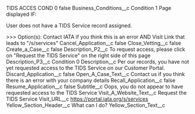 <?xml version="1.0" encoding="UTF-8"?>
<CustomMetadata xmlns="http://soap.sforce.com/2006/04/metadata" xmlns:xsi="http://www.w3.org/2001/XMLSchema-instance" xmlns:xsd="http://www.w3.org/2001/XMLSchema">
    <label>TIDS ACCES COND 0</label>
    <protected>false</protected>
    <values>
        <field>Business_Conditions__c</field>
        <value xsi:type="xsd:string">Condition 1 Page displayed IF:

User does not have a TIDS Service record assigned.

&gt;&gt;&gt; Option(s): Contact IATA if you think this is an error AND Visit Link that leads to &quot;/s/services&quot;</value>
    </values>
    <values>
        <field>Cancel_Application__c</field>
        <value xsi:type="xsd:boolean">false</value>
    </values>
    <values>
        <field>Close_Vetting__c</field>
        <value xsi:type="xsd:boolean">false</value>
    </values>
    <values>
        <field>Create_a_Case__c</field>
        <value xsi:type="xsd:boolean">false</value>
    </values>
    <values>
        <field>Description_P2__c</field>
        <value xsi:type="xsd:string">To request access, please click on &quot;Request the TIDS Service&quot; on the right side of this page</value>
    </values>
    <values>
        <field>Description_P3__c</field>
        <value xsi:type="xsd:string">Condition 0</value>
    </values>
    <values>
        <field>Description__c</field>
        <value xsi:type="xsd:string">Per our records, you have not yet requested access to the TIDS Service on our Customer Portal.</value>
    </values>
    <values>
        <field>Discard_Application__c</field>
        <value xsi:type="xsd:boolean">false</value>
    </values>
    <values>
        <field>Open_A_Case_Text__c</field>
        <value xsi:type="xsd:string">Contact us if you think there is an error with your company details</value>
    </values>
    <values>
        <field>Recall_Application__c</field>
        <value xsi:type="xsd:boolean">false</value>
    </values>
    <values>
        <field>Resume_Application__c</field>
        <value xsi:type="xsd:boolean">false</value>
    </values>
    <values>
        <field>Subtitle__c</field>
        <value xsi:type="xsd:string">Oops, you do not appear to have requested access to the TIDS Service</value>
    </values>
    <values>
        <field>Visit_A_Website_Text__c</field>
        <value xsi:type="xsd:string">Request the TIDS Service</value>
    </values>
    <values>
        <field>Visit_URL__c</field>
        <value xsi:type="xsd:string">https://portal.iata.org/s/services</value>
    </values>
    <values>
        <field>Yellow_Section_Header__c</field>
        <value xsi:type="xsd:string">What can I do?</value>
    </values>
    <values>
        <field>Yellow_Section_Text__c</field>
        <value xsi:nil="true"/>
    </values>
</CustomMetadata>
